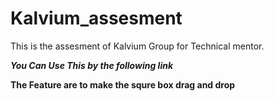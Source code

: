 # Kalvium_assesment
This is the assesment of Kalvium Group for Technical mentor.

***You Can Use This by the following link***

**The Feature are to make the squre box drag and drop**


